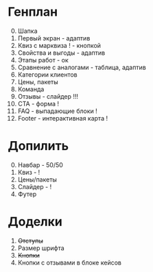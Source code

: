 # Генплан

0. Шапка
1. Первый экран - адаптив
2. Квиз с марквиза ! - кнопкой
3. Свойства и выгоды - адаптив
4. Этапы работ - ок
5. Сравнение с аналогами - таблица, адаптив
6. Категории клиентов
7. Цены, пакеты
8. Команда
9. Отзывы - слайдер !!!
10. CTA - форма !
11. FAQ - выпадающие блоки !
12. Footer - интерактивная карта !


# Допилить

0. Навбар - 50/50
1. Квиз - !
2. Цены/пакеты
3. Слайдер - !
4. Футер 


# Доделки

1. ~~Отступы~~
2. Размер шрифта
3. ~~Кнопки~~
4. Кнопки с отзывами в блоке кейсов